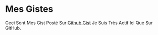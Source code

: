 # Mes Gistes
Ceci Sont Mes Gist Posté Sur [Github Gist](https://gist.github.com) Je Suis Très Actif Ici Que Sur GitHub.
